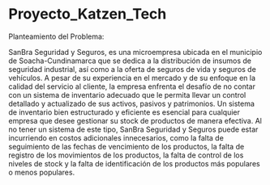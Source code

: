 # Proyecto_Katzen_Tech

Planteamiento del Problema:

SanBra Seguridad y Seguros, es una microempresa ubicada en el municipio de Soacha-Cundinamarca que se dedica a la distribución de insumos de seguridad industrial, así como a la oferta de seguros de vida y seguros de vehículos. A pesar de su experiencia en el mercado y de su enfoque en la calidad del servicio al cliente, la empresa enfrenta el desafío de no contar con un sistema de inventario adecuado que le permita llevar un control detallado y actualizado de sus activos, pasivos y patrimonios. Un sistema de inventario bien estructurado y eficiente es esencial para cualquier empresa que desee gestionar su stock de productos de manera efectiva. Al no tener un sistema de este tipo, SanBra Seguridad y Seguros puede estar incurriendo en costos adicionales innecesarios, como la falta de seguimiento de las  fechas de vencimiento de los productos, la falta de registro de los movimientos de los productos, la falta de  control de los niveles de stock y la falta de identificación de los productos más populares o menos populares.
